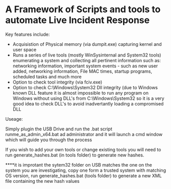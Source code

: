 # A Framework of Scripts and tools to automate Live Incident Response


Key features include:

- Acquisistion of Physical memory (via dumpit.exe) capturing kernel and user space
- Runs a series of live tools (mostly WinSysinternal and System32 tools) enumerating a system and collecting all pertinent information such as: networking information, important system events - such as new user added, networking information, File MAC times, startup programs, scheduled tasks and much more
- Option to check tool integrity (via fciv.exe)
- Option to check C:\Windows\System32 Dll integrity (due to Windows known DLL feature it is almost impossible to run any program on Windows without using DLL's from C:\Windows\System32 so it is a very good idea to check DLL's to avoid inadvertantly loading a compromised DLL



Useage:

Simply plugin the USB Drive and run the .bat script runme_as_admin_x64.bat ad administrator and it will launch a cmd window which will guide you through the process

If you wish to add your own tools or change existing tools you will need to run generate_hashes.bat (in tools folder) to generate new hashes.

****it is improtant the sytem32 folder on USB matches the one on the system you are investigating, copy one form a trusted system with matching OS version, run generate_hashes.bat (tools folder) to generate a new XML file containing the new hash values

